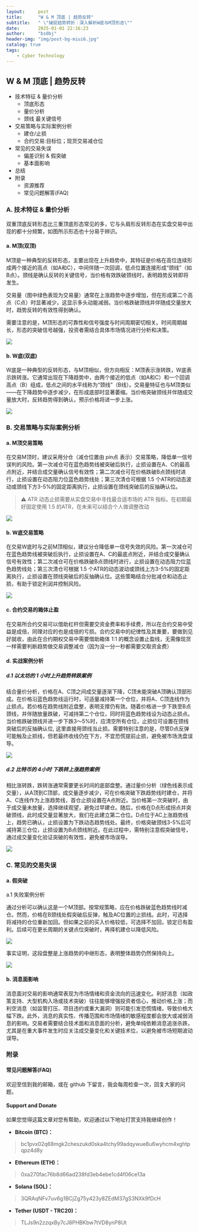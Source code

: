 ```yaml
---
layout:     post
title:      "W & M 顶底 | 趋势反转"
subtitle:   " \"捕捉趋势转折：深入解析W底与M顶形态\""
date:       2025-01-01 22:16:23
author:     "bs0bj"
header-img: "img/post-bg-miui6.jpg"
catalog: true
tags:
    - Cyber Technology
---
```


## W & M 顶底 | 趋势反转

- 技术特征 & 量价分析
	- 顶底形态
	- 量价分析
	- 颈线 最关键信号
- 交易策略与实际案例分析
	- 建仓/止损
	- 合约交易:目标位；现货交易减仓位
- 常见的交易失误
	- 偏差识别 & 假突破
	- 基本面影响
- 总结
- 附录
	- 资源推荐
	- 常见问题解答(FAQ)

### A. 技术特征 & 量价分析

双重顶底反转形态比三重顶底形态常见的多，它与头肩形反转形态在实盘交易中出现的都十分频繁，如图所示形态也十分易于辨识。
#### a. M顶(双顶)

M顶是一种典型的反转形态，主要出现在上升趋势中，其特征是价格在高位连续形成两个接近的高点（如A和C），中间伴随一次回调，低点位置连接形成“颈线”（如B点）。颈线是确认反转的关键信号，当价格有效跌破颈线时，表明趋势反转即将发生。

交易量（图中绿色表现为交易量）通常在上涨趋势中逐步增加，但在形成第二个高点（C点）时显著减少，这显示多头动能减弱。当价格跌破颈线并伴随成交量放大时，趋势反转的有效性得到确认。

需要注意的是，M顶形态的可靠性和信号强度与时间周期密切相关。时间周期越长，形态的突破信号越强，投资者需结合具体市场情况进行分析和决策。

<!--m_top0.png-->
![](https://krona0.github.io/img/in-post/btcd_wm/m_top0.png)

#### b. W底(双底)

W底是一种典型的反转形态，与M顶相似，但方向相反：M顶表示涨转跌，W底表示跌转涨。它通常出现在下降趋势中，由两个接近的低点（如A和C）和一个回调高点（B）组成，低点之间的水平线称为“颈线”（B线）。交易量特征也与M顶类似——在下降趋势中逐步减少，在形成底部时显著萎缩。当价格突破颈线并伴随成交量放大时，反转趋势得到确认，预示价格将进一步上涨。

<!--w_low0.png-->
![](https://krona0.github.io/img/in-post/btcd_wm/w_low0.png)

### B. 交易策略与实际案例分析

#### a. M顶交易策略

在交易M顶时，建议采用分仓（减仓位置由 pin点 表示）交易策略，降低单一信号误判的风险。第一次减仓可在蓝色趋势线被突破后执行，止损设置在A、C的最高点附近，并结合成交量确认信号有效性；第二次减仓可在价格跌破B点颈线时进行，止损设置在动态阻力位蓝色趋势线处；第三次清仓可根据 1.5 个ATR的动态波动或颈线下方3-5%的固定距离执行，止损设置在颈线突破后的反抽确认位。

> ⚠️ ATR 动态止损需要从实盘交易中寻找最合适市场的 ATR 指标。在初期最好固定使用 1.5 的ATR，在未来可以结合个人做调整改动 

<!--m_top01.png-->
![](https://krona0.github.io/img/in-post/btcd_wm/m_top01.png)

#### b. W底交易策略

在交易W底时与之前M顶相似，建议分仓降低单一信号失效的风险。第一次减仓可在蓝色趋势线被突破后执行，止损设置在A、C的最底点附近，并结合成交量确认信号有效性；第二次减仓可在价格跌破B点颈线时进行，止损设置在动态阻力位蓝色趋势线处；第三次清仓可根据 1.5 个ATR的动态波动或颈线上方3-5%的固定距离执行，止损设置在颈线突破后的反抽确认位。这些策略结合分批减仓和动态止损，有助于锁定利润并控制风险。

<!--w_low01.png-->
![](https://krona0.github.io/img/in-post/btcd_wm/w_low01.png)


#### c. 合约交易的箱体止盈

在交易所合约交易可以借助杠杆但需要交资金费率和手续费，所以在合约交易中受益是成倍，同理对应的也是成倍的亏损。合约交易中的纪律性及其重要，要做到见好就收，由此在合约期权交易中需要借助箱体 1:1 的概念设置止盈线，无需像现货一样需要判断趋势做交易调整减仓（因为没一分一秒都需要交取资金费）


#### d. 实战案例分析 
##### d.1 以太坊的 1 小时上升趋势转跌案例

结合量价分析，价格在A、C顶之间成交量逐渐下降，C顶未能突破A顶确认顶部形成。在价格沿蓝色趋势线运行时，可适量减持第一个仓位，并将A、C顶连线作为止损点。若价格在趋势线附近盘整，表明支撑仍有效。随着价格进一步下跌至B点颈线，并伴随放量跌破，可减持第二个仓位，同时将蓝色趋势线设为动态止损点。当价格跌破颈线并进一步下跌3～5%时，应清空所有仓位，止损位可设置在颈线突破后的反抽确认位, 这里直接用颈线当止损。需要特别注意的是，尽管D点反弹可能触及止损线，但若最终收线仍在下方，不宜恐慌提前止损，避免被市场洗盘误导。

<!--m_top.png-->
![](https://krona0.github.io/img/in-post/btcd_market/m_top.png)

##### d.2 比特币的 4小时 下跌转上涨趋势案例

相比涨转跌，跌转涨通常需要更长时间的底部盘整。通过量价分析（绿色线表示成交量），从A顶到C顶部，成交量逐步减少，可在价格突破下跌趋势线时建仓，并将A、C连线作为上涨趋势线，首仓止损设置在A点附近。当价格第一次突破时，由于成交量未放量，选择继续观望，避免过早建仓。随后，价格在D点形成拐点并突破颈线，此时成交量显著放大，我们在此建立第二仓位。D点位于AC上涨趋势线上，趋势已确认，止损设置为下跌动态趋势线处。最终，价格突破颈线3-5%后可减持第三仓位，止损设置为B点颈线附近。在此过程中，需特别注意假突破信号，通过成交量变化验证突破的有效性，避免被市场误导。

<!--w_low.png-->
![](https://krona0.github.io/img/in-post/btcd_market/w_low.png)

### C. 常见的交易失误
#### a. 假突破
a.1 失败案例分析

通过分析可以确认这是一个M顶部。按常规策略，应在价格跌破蓝色趋势线时减仓。然而，价格在B颈线处假突破后反弹，触及AC位置的止损线。此时，可选择将减持的仓位重新加回。但如果之前的买入价格较低，可选择不加回，锁定已有盈利。后续可在更长周期的关键点位突破时，再择机建仓以降低风险。

<!--erro_M.png-->
![](https://krona0.github.io/img/in-post/btcd_market/erro_M.png)

事实证明，这段盘整是上涨趋势的中继形态，表明整体趋势仍然保持向上。

<!--erro_or.png-->
![](https://krona0.github.io/img/in-post/btcd_market/erro_or.png)

#### b. 消息面影响
消息面对交易的影响通常表现为市场情绪和资金流向的迅速变化。利好消息（如政策支持、大型机构入场或技术突破）往往能够增强投资者信心，推动价格上涨；而利空消息（如监管打压、项目违约或重大漏洞）则可能引发恐慌情绪，导致价格大幅下跌。此外，消息的真实性、传播范围和市场情绪的敏感程度都会放大或减弱消息的影响。交易者需要结合技术面和消息面的分析，避免单纯依赖消息追涨杀跌，尤其是在重大事件发生时应关注成交量变化和关键技术位，以避免被市场短期波动误导。

### 附录

#### 常见问题解答(FAQ)

欢迎至信到我的邮箱，或在 github 下留言，我会每周检查一次，回复大家的问题。

#### Support and Donate

如果您觉得这篇文章对您有帮助，欢迎通过以下地址打赏支持我继续创作！
- **Bitcoin (BTC)：** 
>bc1pvx02q68mgk2cheszukd0ska4tchy99adqywue8u6wyhcm4xghtpqpz4d8y
- **Ethereum (ETH)：** 
> 0xa270fac76b8d66ad238fd3eb4ebe1cd4f06ce13a
- **Solana (SOL)：** 
> 3QRAqNFv7uv6g1BCjZg75y423y8ZEdM37gS3NXk9fDcH
- **Tether (USDT - TRC20)：** 
> TLJs9n2zzqxBy7cJ8PHBKbw7tVD8ynP8Ut